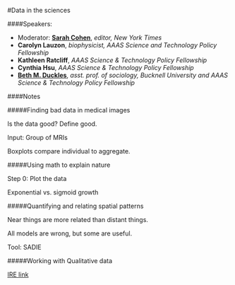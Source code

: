 #Data in the sciences

####Speakers:

* Moderator: **[Sarah Cohen][5122-001]**, *editor, New York Times*
* **Carolyn Lauzon**, *biophysicist, AAAS Science and Technology Policy Fellowship*
* **Kathleen Ratcliff**, *AAAS Science & Technology Policy Fellowship*
* **Cynthia Hsu**, *AAAS Science & Technology Policy Fellowship*
* **[Beth M. Duckles][5122-002]**, *asst. prof. of sociology, Bucknell University and AAAS Science & Technology Policy Fellowship*


[5122-001]: https://twitter.com/sarahcnyt
[5122-002]: https://twitter.com/bduckles
####Notes

#####Finding bad data in medical images

Is the data good? Define good.

Input: Group of MRIs

Boxplots compare individual to aggregate.

#####Using math to explain nature

Step 0: Plot the data

Exponential vs. sigmoid growth

#####Quantifying and relating spatial patterns

Near things are more related than distant things.

All models are wrong, but some are useful.

Tool: SADIE

#####Working with Qualitative data

[IRE link](http://www.ire.org/events-and-training/event/973/1223/)